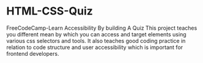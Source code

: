 # HTML-CSS-Quiz
FreeCodeCamp-Learn Accessibility By building A Quiz
This project teaches you different mean by which you can access and target elements using various css selectors and tools. 
It also teaches good coding practice in relation to code structure and user accessibility which is important for frontend developers.
